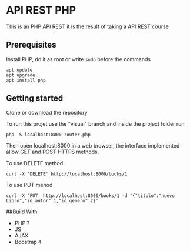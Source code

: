 # API REST PHP
This is an PHP API REST it is the result of taking a API REST course

## Prerequisites
Install PHP, do it as root or write ```sudo``` before the commands

```
apt update
apt upgrade
apt install php
```

## Getting started

Clone or download the repository

To run this projet use the "visual" branch and inside the project folder run

```
php -S localhost:8000 router.php
```

Then open localhost:8000 in a web browser, the interface implemented allow GET and POST HTTPS methods.


To use DELETE method

```
curl -X 'DELETE' http://localhost:8000/books/1
```

To use PUT mehod

```
curl -X 'PUT' http://localhost:8000/books/1 -d '{"titulo":"nuevo Libro","id_autor":1,"id_genero":2}'
```


##Build With
- PHP 7
- JS
- AJAX
- Boostrap 4
